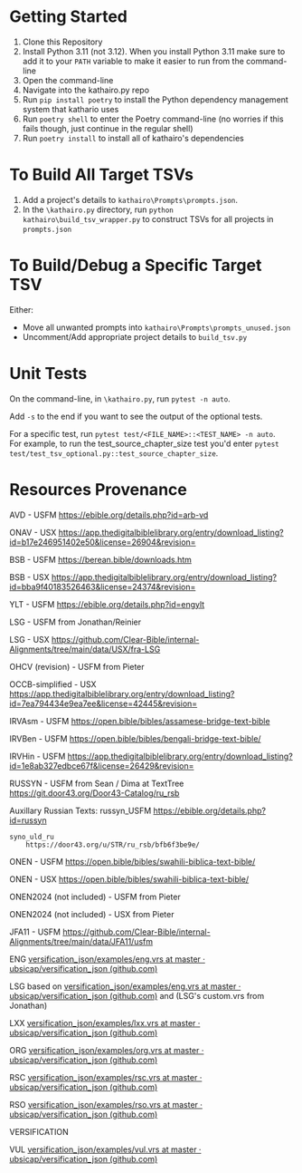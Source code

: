 # Getting Started
1. Clone this Repository
2. Install Python 3.11 (not 3.12).  When you install Python 3.11 make sure to add it to your `PATH` variable to make it easier to run from the command-line
3. Open the command-line
4. Navigate into the kathairo.py repo
5. Run `pip install poetry` to install the Python dependency management system that kathario uses
6. Run `poetry shell` to enter the Poetry command-line (no worries if this fails though, just continue in the regular shell)
7. Run `poetry install` to install all of kathairo's dependencies 

# To Build All Target TSVs
1. Add a project's details to `kathairo\Prompts\prompts.json`.
2. In the `\kathairo.py` directory, run `python kathairo\build_tsv_wrapper.py` to construct TSVs for all projects in `prompts.json`

# To Build/Debug a Specific Target TSV
Either:
- Move all unwanted prompts into `kathairo\Prompts\prompts_unused.json`
- Uncomment/Add appropriate project details to `build_tsv.py`

# Unit Tests
On the command-line, in `\kathairo.py`, run `pytest -n auto`.  

Add `-s` to the end if you want to see the output of the optional tests.  

For a specific test, run `pytest test/<FILE_NAME>::<TEST_NAME> -n auto`.  
For example, to run the test_source_chapter_size test you'd enter `pytest test/test_tsv_optional.py::test_source_chapter_size`.

# Resources Provenance
AVD - USFM
    https://ebible.org/details.php?id=arb-vd

ONAV - USX
    https://app.thedigitalbiblelibrary.org/entry/download_listing?id=b17e246951402e50&license=26904&revision=

BSB - USFM
    https://berean.bible/downloads.htm

BSB - USX
    https://app.thedigitalbiblelibrary.org/entry/download_listing?id=bba9f40183526463&license=24374&revision=

YLT - USFM
    https://ebible.org/details.php?id=engylt

LSG - USFM
    from Jonathan/Reinier

LSG - USX
    https://github.com/Clear-Bible/internal-Alignments/tree/main/data/USX/fra-LSG

OHCV (revision) - USFM
    from Pieter

OCCB-simplified - USX
    https://app.thedigitalbiblelibrary.org/entry/download_listing?id=7ea794434e9ea7ee&license=42445&revision=

IRVAsm - USFM
    https://open.bible/bibles/assamese-bridge-text-bible

IRVBen - USFM
    https://open.bible/bibles/bengali-bridge-text-bible/

IRVHin - USFM
    https://app.thedigitalbiblelibrary.org/entry/download_listing?id=1e8ab327edbce67f&license=26429&revision=

RUSSYN - USFM
    from Sean / Dima at TextTree
    https://git.door43.org/Door43-Catalog/ru_rsb
    
Auxillary Russian Texts:
    russyn_USFM
        https://ebible.org/details.php?id=russyn

    syno_uld_ru
        https://door43.org/u/STR/ru_rsb/bfb6f3be9e/

ONEN - USFM
    https://open.bible/bibles/swahili-biblica-text-bible/

ONEN - USX
    https://open.bible/bibles/swahili-biblica-text-bible/

ONEN2024 (not included) - USFM
    from Pieter

ONEN2024 (not included) - USX
    from Pieter

JFA11 - USFM
    https://github.com/Clear-Bible/internal-Alignments/tree/main/data/JFA11/usfm
    
ENG
[versification_json/examples/eng.vrs at master · ubsicap/versification_json (github.com)](https://github.com/ubsicap/versification_json/blob/master/examples/eng.vrs)

LSG
based on 
[versification_json/examples/eng.vrs at master · ubsicap/versification_json (github.com)](https://github.com/ubsicap/versification_json/blob/master/examples/eng.vrs)
and
(LSG's custom.vrs from Jonathan)

LXX
[versification_json/examples/lxx.vrs at master · ubsicap/versification_json (github.com)](https://github.com/ubsicap/versification_json/blob/master/examples/lxx.vrs)

ORG
[versification_json/examples/org.vrs at master · ubsicap/versification_json (github.com)](https://github.com/ubsicap/versification_json/blob/master/examples/org.vrs)

RSC
[versification_json/examples/rsc.vrs at master · ubsicap/versification_json (github.com)](https://github.com/ubsicap/versification_json/blob/master/examples/rsc.vrs)

RSO
[versification_json/examples/rso.vrs at master · ubsicap/versification_json (github.com)](https://github.com/ubsicap/versification_json/blob/master/examples/rso.vrs)

VERSIFICATION

VUL
[versification_json/examples/vul.vrs at master · ubsicap/versification_json (github.com)](https://github.com/ubsicap/versification_json/blob/master/examples/vul.vrs)
